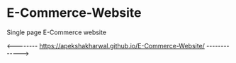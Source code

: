 # E-Commerce-Website
Single page E-Commerce website

<--------  https://apekshakharwal.github.io/E-Commerce-Website/  ------------->

